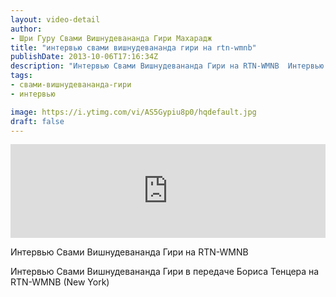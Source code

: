 ```yaml
---
layout: video-detail
author:
- Шри Гуру Свами Вишнудевананда Гири Махарадж
title: "интeрвью свами вишнудевананда гири на rtn-wmnb"
publishDate: 2013-10-06T17:16:34Z
description: "Интeрвью Свами Вишнудевананда Гири на RTN-WMNB  Интeрвью Свами Вишнудевананда Гири в передаче Бориса Тенцера на RTN-WMNB (New York)"
tags: 
- свами-вишнудевананда-гири
- интервью

image: https://i.ytimg.com/vi/AS5Gypiu8p0/hqdefault.jpg
draft: false
---
```


<iframe width="100%" src="https://www.youtube.com/embed/AS5Gypiu8p0" frameborder="0" allowfullscreen=""></iframe> 

 Интeрвью Свами Вишнудевананда Гири на RTN-WMNB

 Интeрвью Свами Вишнудевананда Гири в передаче Бориса Тенцера на RTN-WMNB (New York)   

 